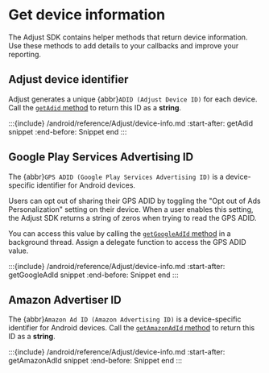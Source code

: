 # Get device information

The Adjust SDK contains helper methods that return device information. Use these methods to add details to your callbacks and improve your reporting.

## Adjust device identifier

Adjust generates a unique {abbr}`ADID (Adjust Device ID)` for each device. Call the [`getAdid` method](android-getAdid-invocation) to return this ID as a **string**.

:::{include} /android/reference/Adjust/device-info.md
:start-after: getAdid snippet
:end-before: Snippet end
:::

## Google Play Services Advertising ID

The {abbr}`GPS ADID (Google Play Services Advertising ID)` is a device-specific identifier for Android devices.

Users can opt out of sharing their GPS ADID by toggling the "Opt out of Ads Personalization" setting on their device. When a user enables this setting, the Adjust SDK returns a string of zeros when trying to read the GPS ADID.

You can access this value by calling the [`getGoogleAdId` method](android-getGoogleAdId-invocation) in a background thread. Assign a delegate function to access the GPS ADID value.

:::{include} /android/reference/Adjust/device-info.md
:start-after: getGoogleAdId snippet
:end-before: Snippet end
:::

## Amazon Advertiser ID

The {abbr}`Amazon Ad ID (Amazon Advertising ID)` is a device-specific identifier for Android devices. Call the [`getAmazonAdId` method](android-getAmazonAdId-invocation) to return this ID as a **string**.

:::{include} /android/reference/Adjust/device-info.md
:start-after: getAmazonAdId snippet
:end-before: Snippet end
:::
